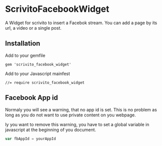 # ScrivitoFacebookWidget

A Widget for scrivito to insert a Facebok stream. You can add a page by its url, a video or a single post.

## Installation

Add to your gemfile

    gem 'scrivito_facebook_widget'

Add to your Javascript mainfest

    //= require scrivito_facebook_widget

## Facebook App id

Normaly you will see a warning, that no app id is set. This is no problem as long as you do not want to use private content on you webpage.

Iy you want to remove this warning, you have to set a global variable in javascript at the beginning of you document.

```javascript
var fbAppId = yourAppId
```